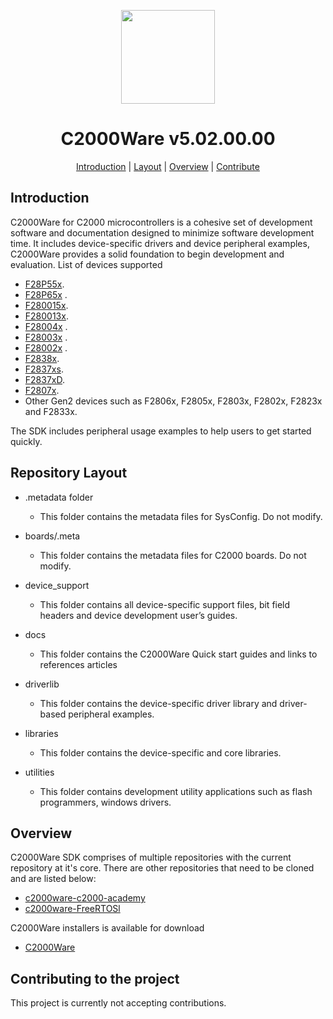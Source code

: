 <div align="center">

<img src="https://upload.wikimedia.org/wikipedia/commons/b/ba/TexasInstruments-Logo.svg" width="150"><br/>
# C2000Ware v5.02.00.00

[Introduction](#introduction) | [Layout](#repositorylayout) | [Overview](#overview) | [Contribute](#contributing-to-the-project)

</div>

## Introduction

C2000Ware for C2000 microcontrollers is a cohesive set of development software and documentation designed to minimize software development time. 
It includes device-specific drivers and device peripheral examples, C2000Ware provides a solid foundation to begin development and evaluation.
List of devices supported
- [F28P55x](https://www.ti.com/product/TMS320F28P559SJ-Q1).
- [F28P65x](https://www.ti.com/product/TMS320F28P650DK) . 
- [F280015x](https://www.ti.com/product/TMS320F2800157). 
- [F280013x](https://www.ti.com/product/TMS320F2800137).
- [F28004x](https://www.ti.com/product/TMS320F280049C) .
- [F28003x](https://www.ti.com/product/TMS320F280039C) .
- [F28002x](https://www.ti.com/product/TMS320F280025C) .
- [F2838x](https://www.ti.com/product/TMS320F28388D).
- [F2837xs](https://www.ti.com/product/TMS320F28379S).
- [F2837xD](https://www.ti.com/product/TMS320F28379D).
- [F2807x](https://www.ti.com/product/TMS320F28379S).
- Other Gen2 devices such as F2806x, F2805x, F2803x, F2802x, F2823x and F2833x.

The SDK includes peripheral usage examples to help users to get started quickly.

## Repository Layout

- .metadata folder
   - This folder contains the metadata files for SysConfig. Do not modify.
 
- boards/.meta
  - This folder contains the metadata files for C2000 boards. Do not modify.
  
- device_support
  - This folder contains all device-specific support files, bit field headers and device development user’s guides.

- docs
  - This folder contains the C2000Ware Quick start guides and links to references articles

- driverlib
  - This folder contains the device-specific driver library and driver-based peripheral examples.

- libraries
  - This folder contains the device-specific and core libraries.

- utilities
  - This folder contains development utility applications such as flash programmers, windows drivers.
  
## Overview

C2000Ware SDK comprises of multiple repositories with the current repository at it's core. 
There are other repositories that need to be cloned and are listed below:

- [c2000ware-c2000-academy](https://github.com/TexasInstruments/c2000ware-c2000-academy)
- [c2000ware-FreeRTOSl](https://github.com/TexasInstruments/c2000ware-FreeRTOS)


C2000Ware installers is available for download 
- [C2000Ware](https://www.ti.com/tool/C2000Ware)

## Contributing to the project

This project is currently not accepting contributions. 
